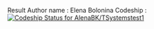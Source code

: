 Result
Author name : Elena Bolonina
Codeship : [ ![Codeship Status for AlenaBK/TSystemstest1](https://app.codeship.com/projects/8e4b86a0-3b7c-0136-1215-3a126c624009/status?branch=master)](https://app.codeship.com/projects/290349)